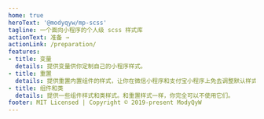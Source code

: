 ```yaml
---
home: true
heroText: '@modyqyw/mp-scss'
tagline: 一个面向小程序的个人级 scss 样式库
actionText: 准备 →
actionLink: /preparation/
features:
- title: 变量
  details: 提供变量供你定制自己的小程序样式。
- title: 重置
  details: 提供重置内置组件的样式，让你在微信小程序和支付宝小程序上免去调整默认样式的痛苦。
- title: 组件和类
  details: 提供一些组件样式和类样式。和重置样式一样，你完全可以不使用它们。
footer: MIT Licensed | Copyright © 2019-present ModyQyW
---
```

